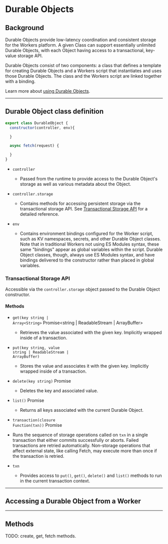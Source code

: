 # Durable Objects

## Background

Durable Objects provide low-latency coordination and consistent storage for the Workers platform.  A given Class can support essentially unlimited Durable Objects, with each Object having access to a transactional, key-value storage API.

Durable Objects consist of two components: a class that defines a template for creating Durable Objects and a Workers script that instantiates and uses those Durable Objects.  The class and the Workers script are linked together with a binding.

Learn more about [using Durable Objects](/learning/using-durable-objects).

--------------------------------

## Durable Object class definition

```js
export class DurableObject {
  constructor(controller, env){

  }

  async fetch(request) {

  }
}
```
<Definitions>

- `controller`

  - Passed from the runtime to provide access to the Durable Object's storage as well as various metadata about the Object.

- `controller.storage`

  - Contains methods for accessing persistent storage via the transactional storage API. See [Transactional Storage API](#transactional-storage-api) for a detailed reference.

- `env`

  - Contains environment bindings configured for the Worker script, such as KV namespaces, secrets, and other Durable Object classes. Note that in traditional Workers not using ES Modules syntax, these same "bindings" appear as global variables within the script. Durable Object classes, though, always use ES Modules syntax, and have bindings delivered to the constructor rather than placed in global variables.

</Definitions>

### Transactional Storage API

Accessible via the `controller.storage` object passed to the Durable Object constructor.

#### Methods
<Definitions>

- <code>get(key <ParamType>string</ParamType> | <ParamType>Array&lt;String></ParamType></code> <Type>Promise&lt;<ParamType>string</ParamType> | <ParamType>ReadableStream</ParamType> | <ParamType>ArrayBuffer</ParamType>></Type>

  - Retrieves the value associated with the given key.  Implicitly wrapped inside of a transaction.

- <code>put(key <ParamType>string</ParamType>, value <ParamType>string</ParamType> | <ParamType>ReadableStream</ParamType> | <ParamType>ArrayBuffer</ParamType>)</code>

  - Stores the value and associates it with the given key.  Implicitly wrapped inside of a transaction.

- <code>delete(key <ParamType>string</ParamType>)</code> <Type>Promise</Type>

  - Deletes the key and associated value.

- <code>list()</code> <Type>Promise</Type>

  - Returns all keys associated with the current Durable Object.

- <code>transaction(closure <ParamType>Function(txn)</ParamType>)</code> <Type>Promise</Type>

 - Runs the sequence of storage operations called on `txn` in a single transaction that either commits successfully or aborts.  Failed transactions are retried automatically.  Non-storage operations that affect external state, like calling Fetch, may execute more than once if the transaction is retried.

- `txn`

  - Provides access to `put()`, `get()`, `delete()` and `list()` methods to run in the current transaction context.


</Definitions>


--------------------------------

## Accessing a Durable Object from a Worker

--------------------------------

## Methods

TODO: create, get, fetch methods.